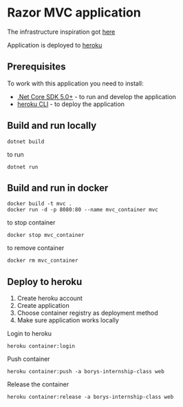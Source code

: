 # Razor MVC application

The infrastructure inspiration got [here](https://dev.to/alrobilliard/deploying-net-core-to-heroku-1lfe) 

Application is deployed to [heroku](https://borys-internship-class.herokuapp.com/)

## Prerequisites

To work with this application you need to install:
* [.Net Core SDK 5.0+](https://dotnet.microsoft.com/download/dotnet/5.0) - to run and develop the application
* [heroku CLI](https://devcenter.heroku.com/articles/heroku-cli) - to deploy the application

## Build and run locally

```
dotnet build
```

to run
```
dotnet run
```

## Build and run in docker

```
docker build -t mvc .
docker run -d -p 8080:80 --name mvc_container mvc
```

to stop container
```
docker stop mvc_container
```
to remove container
```
docker rm mvc_container
```

## Deploy to heroku

1. Create heroku account
2. Create application
3. Choose container registry as deployment method
4. Make sure application works locally


Login to heroku
```
heroku container:login
```

Push container
```
heroku container:push -a borys-internship-class web
```

Release the container
```
heroku container:release -a borys-internship-class web
```